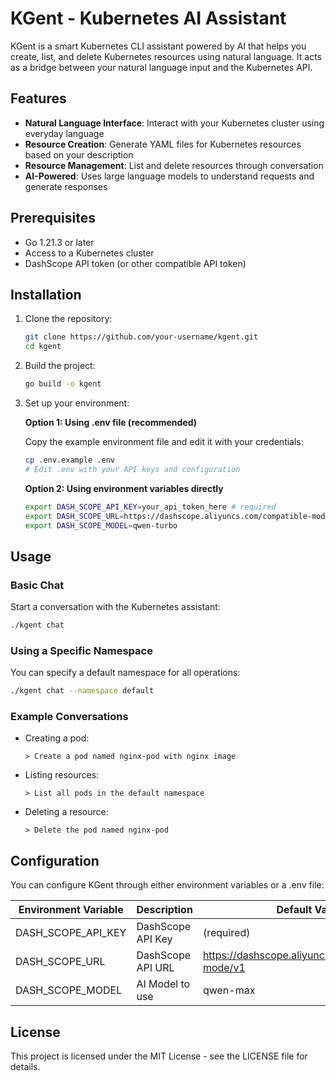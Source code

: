 # KGent - Kubernetes AI Assistant

KGent is a smart Kubernetes CLI assistant powered by AI that helps you create, list, and delete Kubernetes resources using natural language. It acts as a bridge between your natural language input and the Kubernetes API.

## Features

- **Natural Language Interface**: Interact with your Kubernetes cluster using everyday language
- **Resource Creation**: Generate YAML files for Kubernetes resources based on your description
- **Resource Management**: List and delete resources through conversation
- **AI-Powered**: Uses large language models to understand requests and generate responses

## Prerequisites

- Go 1.21.3 or later
- Access to a Kubernetes cluster
- DashScope API token (or other compatible API token)

## Installation

1. Clone the repository:
   ```bash
   git clone https://github.com/your-username/kgent.git
   cd kgent
   ```

2. Build the project:
   ```bash
   go build -o kgent
   ```

3. Set up your environment:
   
   **Option 1: Using .env file (recommended)**
   
   Copy the example environment file and edit it with your credentials:
   ```bash
   cp .env.example .env
   # Edit .env with your API keys and configuration
   ```
   
   **Option 2: Using environment variables directly**
   ```bash
   export DASH_SCOPE_API_KEY=your_api_token_here # required
   export DASH_SCOPE_URL=https://dashscope.aliyuncs.com/compatible-mode/v1
   export DASH_SCOPE_MODEL=qwen-turbo
   ```

## Usage

### Basic Chat

Start a conversation with the Kubernetes assistant:

```bash
./kgent chat
```

### Using a Specific Namespace

You can specify a default namespace for all operations:

```bash
./kgent chat --namespace default
```

### Example Conversations

- Creating a pod:
  ```
  > Create a pod named nginx-pod with nginx image
  ```

- Listing resources:
  ```
  > List all pods in the default namespace
  ```

- Deleting a resource:
  ```
  > Delete the pod named nginx-pod
  ```

## Configuration

You can configure KGent through either environment variables or a .env file:

| Environment Variable | Description | Default Value |
|----------------------|-------------|---------------|
| DASH_SCOPE_API_KEY   | DashScope API Key | (required) |
| DASH_SCOPE_URL       | DashScope API URL | https://dashscope.aliyuncs.com/compatible-mode/v1 |
| DASH_SCOPE_MODEL     | AI Model to use    | qwen-max |

## License

This project is licensed under the MIT License - see the LICENSE file for details. 